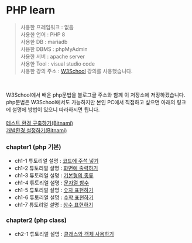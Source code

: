 # PHP learn

>사용한 프레임워크 : 없음<br>
>사용한 언어 : PHP 8<br>
>사용한 DB : mariadb<br>
>사용한 DBMS : phpMyAdmin<br>
>사용한 서버 : apache server<br>
>사용한 Tool : visual studio code<br>
>사용한 강의 주소 : <a href="https://www.w3schools.com/php/php_ref_overview.asp">W3School</a> 강의를 사용했습니다.<br>
<br>

W3School에서 배운 php문법을 블로그글 주소와 함께 이 저장소에 저장하겠습니다. <br>
php문법은 W3School에서도 가능하지만 본인 PC에서 직접하고 싶으면 아래의 링크에 설명에 방법이 있으니 따라하시면 됩니다.<br><br>
<a href="https://juniorprogram.tistory.com/70">테스트 환경 구축하기(Bitnami)</a><br>
<a href="https://juniorprogram.tistory.com/71">개발환경 설정하기(Bitnami)</a><br>

### chapter1 (php 기본)
  * ch1-1 튜토리얼 설명 : <a href="https://juniorprogram.tistory.com/72">코드에 주석 넣기</a>
  * ch1-2 튜토리얼 설명 : <a href="https://juniorprogram.tistory.com/74">화면에 출력하기</a>
  * ch1-3 튜토리얼 설명 : <a href="https://juniorprogram.tistory.com/77">기본형의 종류</a>
  * ch1-4 튜토리얼 설명 : <a href="https://juniorprogram.tistory.com/79">문자열 함수</a>
  * ch1-5 튜토리얼 설명 : <a href="https://juniorprogram.tistory.com/82">숫자 표현하기</a>
  * ch1-6 튜토리얼 설명 : <a href="https://juniorprogram.tistory.com/84">수학 표현하기</a>
  * ch1-7 튜토리얼 설명 : <a href="https://juniorprogram.tistory.com/86">상수 표현하기</a>

### chapter2 (php class)
  * ch2-1 튜토리얼 설명 : <a href="https://juniorprogram.tistory.com/96">클래스와 객체 사용하기</a>
